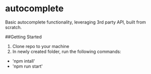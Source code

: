 # autocomplete
Basic autocomplete functionality, leveraging 3rd party API, built from scratch.

##Getting Started
1. Clone repo to your machine
2. In newly created folder, run the following commands:
  - 'npm intall'
  - 'npm run start'